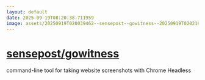 ```yaml
---
layout: default
date: 2025-09-19T08:20:38.711959
image: assets/20250919T020039462--sensepost--gowitness--20250919T020219128--cropped.png
---
```


# [sensepost/gowitness](https://github.com/sensepost/gowitness)

command-line tool for taking website screenshots with Chrome Headless
